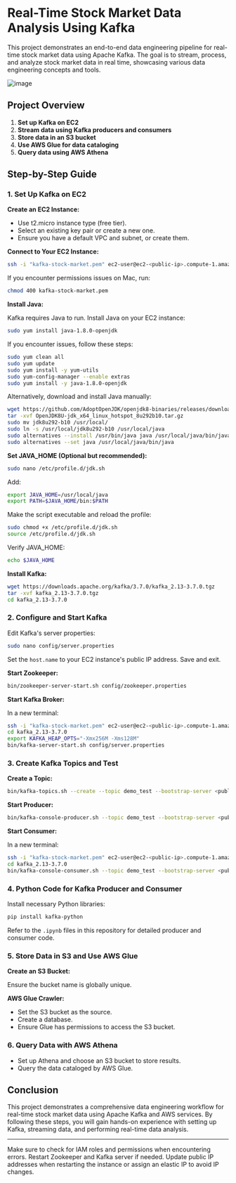 
# Real-Time Stock Market Data Analysis Using Kafka

This project demonstrates an end-to-end data engineering pipeline for real-time stock market data using Apache Kafka. The goal is to stream, process, and analyze stock market data in real time, showcasing various data engineering concepts and tools.

![image](https://github.com/Nityanand7/StockMarketAnalysis_DataEngineeringProject/assets/39838213/0f275303-fe86-44ea-8f0e-fb6389c2f3db)

## Project Overview

1. **Set up Kafka on EC2**
2. **Stream data using Kafka producers and consumers**
3. **Store data in an S3 bucket**
4. **Use AWS Glue for data cataloging**
5. **Query data using AWS Athena**

## Step-by-Step Guide

### 1. Set Up Kafka on EC2

**Create an EC2 Instance:**

- Use t2.micro instance type (free tier).
- Select an existing key pair or create a new one.
- Ensure you have a default VPC and subnet, or create them.

**Connect to Your EC2 Instance:**

```bash
ssh -i "kafka-stock-market.pem" ec2-user@ec2-<public-ip>.compute-1.amazonaws.com
```

If you encounter permissions issues on Mac, run:

```bash
chmod 400 kafka-stock-market.pem
```

**Install Java:**

Kafka requires Java to run. Install Java on your EC2 instance:

```bash
sudo yum install java-1.8.0-openjdk
```

If you encounter issues, follow these steps:

```bash
sudo yum clean all
sudo yum update
sudo yum install -y yum-utils
sudo yum-config-manager --enable extras
sudo yum install -y java-1.8.0-openjdk
```

Alternatively, download and install Java manually:

```bash
wget https://github.com/AdoptOpenJDK/openjdk8-binaries/releases/download/jdk8u292-b10/OpenJDK8U-jdk_x64_linux_hotspot_8u292b10.tar.gz
tar -xvf OpenJDK8U-jdk_x64_linux_hotspot_8u292b10.tar.gz
sudo mv jdk8u292-b10 /usr/local/
sudo ln -s /usr/local/jdk8u292-b10 /usr/local/java
sudo alternatives --install /usr/bin/java java /usr/local/java/bin/java 1
sudo alternatives --set java /usr/local/java/bin/java
```

**Set JAVA_HOME (Optional but recommended):**

```bash
sudo nano /etc/profile.d/jdk.sh
```

Add:

```bash
export JAVA_HOME=/usr/local/java
export PATH=$JAVA_HOME/bin:$PATH
```

Make the script executable and reload the profile:

```bash
sudo chmod +x /etc/profile.d/jdk.sh
source /etc/profile.d/jdk.sh
```

Verify JAVA_HOME:

```bash
echo $JAVA_HOME
```

**Install Kafka:**

```bash
wget https://downloads.apache.org/kafka/3.7.0/kafka_2.13-3.7.0.tgz
tar -xvf kafka_2.13-3.7.0.tgz
cd kafka_2.13-3.7.0
```

### 2. Configure and Start Kafka

Edit Kafka's server properties:

```bash
sudo nano config/server.properties
```

Set the `host.name` to your EC2 instance's public IP address. Save and exit.

**Start Zookeeper:**

```bash
bin/zookeeper-server-start.sh config/zookeeper.properties
```

**Start Kafka Broker:**

In a new terminal:

```bash
ssh -i "kafka-stock-market.pem" ec2-user@ec2-<public-ip>.compute-1.amazonaws.com
cd kafka_2.13-3.7.0
export KAFKA_HEAP_OPTS="-Xmx256M -Xms128M"
bin/kafka-server-start.sh config/server.properties
```

### 3. Create Kafka Topics and Test

**Create a Topic:**

```bash
bin/kafka-topics.sh --create --topic demo_test --bootstrap-server <public-ip>:9092 --replication-factor 1 --partitions 1
```

**Start Producer:**

```bash
bin/kafka-console-producer.sh --topic demo_test --bootstrap-server <public-ip>:9092
```

**Start Consumer:**

In a new terminal:

```bash
ssh -i "kafka-stock-market.pem" ec2-user@ec2-<public-ip>.compute-1.amazonaws.com
cd kafka_2.13-3.7.0
bin/kafka-console-consumer.sh --topic demo_test --bootstrap-server <public-ip>:9092
```

### 4. Python Code for Kafka Producer and Consumer

Install necessary Python libraries:

```bash
pip install kafka-python
```

Refer to the `.ipynb` files in this repository for detailed producer and consumer code. 

### 5. Store Data in S3 and Use AWS Glue

**Create an S3 Bucket:**

Ensure the bucket name is globally unique.

**AWS Glue Crawler:**

- Set the S3 bucket as the source.
- Create a database.
- Ensure Glue has permissions to access the S3 bucket.

### 6. Query Data with AWS Athena

- Set up Athena and choose an S3 bucket to store results.
- Query the data cataloged by AWS Glue.

## Conclusion

This project demonstrates a comprehensive data engineering workflow for real-time stock market data using Apache Kafka and AWS services. By following these steps, you will gain hands-on experience with setting up Kafka, streaming data, and performing real-time data analysis.

---

Make sure to check for IAM roles and permissions when encountering errors. Restart Zookeeper and Kafka server if needed. Update public IP addresses when restarting the instance or assign an elastic IP to avoid IP changes.


